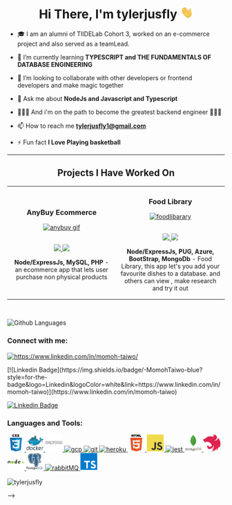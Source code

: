 <h1 align="center"> Hi There, I'm tylerjusfly <img  src="https://raw.githubusercontent.com/ABSphreak/ABSphreak/master/gifs/Hi.gif" width="30px"></h1>


- 🎓 I am an alumni of TIIDELab Cohort 3, worked on an e-commerce project and also served as a teamLead.

- 🌱 I’m currently learning **TYPESCRIPT and THE FUNDAMENTALS OF DATABASE ENGINEERING**

- 👯 I’m looking to collaborate with other developers or frontend developers and make magic together

- 💬 Ask me about **NodeJs and Javascript and Typescript**

- 🧙🏽‍♂️ And i'm on the path to become the greatest backend engineer 🧙🏽‍♂️

- 📫 How to reach me **tylerjusfly1@gmail.com**

- ⚡ Fun fact **I Love Playing basketball**

<hr>

<h2 align="center" color="white">Projects I Have Worked On</h2>
<div align="center">
	<table>
		<tr>
		<td width="40%">
			<h3 align="center" color="white">AnyBuy Ecommerce</h2>
				<div align="center" > 
					<a href="https://anyby.herokuapp.com/">
						<img src="https://user-images.githubusercontent.com/53145644/168262555-cf7109fe-b034-4ed0-9ec5-25e7490b059f.gif" alt="anybuy gif" height="200px" />
					</a>
					<br>
					<br>
				<p>
                        <!--repo -->  <a href='#'>
					<img src="https://img.shields.io/badge/Repo-lightgrey?style=for-the-badge&logo=github"/>
				      </a>  
                        <!--live site --> 
					<a href="https://anyby.herokuapp.com/">
						<img src="https://img.shields.io/badge/-live_site-green?style=for-the-badge&color=FE7500"/>
					</a>	
				</p>
				<p><strong>Node/ExpressJs, MySQL, PHP</strong> - an ecommerce app that lets user purchase non physical products</p>
			</div>
		</td>
             <!-- Second tab -->
				<td width="40%">
			<h3 align="center" color="white">Food Library</h2>
				<div align="center" > 
					<a href="https://github.com/tylerjusfly/azure-devto-hackathon">
						<img src="https://user-images.githubusercontent.com/53145644/168263946-8af5dff9-92f6-444f-92b3-a0a0de96f05d.png" alt="foodlibarary" height="200px" />
					</a>
					<br>
					<br>
				<p>
                        <!--repo -->  <a href='https://github.com/tylerjusfly/azure-devto-hackathon'>
					<img src="https://img.shields.io/badge/Repo-lightgrey?style=for-the-badge&logo=github"/>
				      </a>  
                        <!--live site --> 
					<a href="https://food-library-azure.herokuapp.com/">
						<img src="https://img.shields.io/badge/-live_site-green?style=for-the-badge&color=FE7500"/>
					</a>	
				</p>
				<p><strong>Node/ExpressJs, PUG, Azure, BootStrap, MongoDb</strong> - Food Library, this app let's you add your favourite dishes to a database. and others can view , make research and try it out</p>
			</div>
		</td>
	 	<tr>
	</table>
    </div>




<br>


![Github Languages](https://github-readme-stats.vercel.app/api/top-langs/?username=tylerjusfly&layout=compact&count_private=true)



<h3 align="left">Connect with me:</h3>
<p align="left">
<a href="https://www.linkedin.com/in/momoh-taiwo/" target="blank"><img align="center" src="https://raw.githubusercontent.com/rahuldkjain/github-profile-readme-generator/master/src/images/icons/Social/linked-in-alt.svg" alt="https://www.linkedin.com/in/momoh-taiwo/" height="30" width="40" /></a>
	
</p>
[![Linkedin Badge](https://img.shields.io/badge/-MomohTaiwo-blue?style=for-the-badge&logo=Linkedin&logoColor=white&link=https://www.linkedin.com/in/momoh-taiwo)](https://www.linkedin.com/in/momoh-taiwo)

[![Linkedin Badge](https://img.shields.io/badge/-iambolajiayo-blue?style=for-the-badge&logo=Linkedin&logoColor=white&link=https://www.linkedin.com/in/iambolajiayo)](https://www.linkedin.com/in/iambolajiayo)

<h3 align="left">Languages and Tools:</h3>
<p align="left"> <a href="https://www.w3schools.com/css/" target="_blank" rel="noreferrer"> <img src="https://raw.githubusercontent.com/devicons/devicon/master/icons/css3/css3-original-wordmark.svg" alt="css3" width="40" height="40"/> </a> <a href="https://www.docker.com/" target="_blank" rel="noreferrer"> <img src="https://raw.githubusercontent.com/devicons/devicon/master/icons/docker/docker-original-wordmark.svg" alt="docker" width="40" height="40"/> </a> <a href="https://expressjs.com" target="_blank" rel="noreferrer"> <img src="https://raw.githubusercontent.com/devicons/devicon/master/icons/express/express-original-wordmark.svg" alt="express" width="40" height="40"/> </a> <a href="https://cloud.google.com" target="_blank" rel="noreferrer"> <img src="https://www.vectorlogo.zone/logos/google_cloud/google_cloud-icon.svg" alt="gcp" width="40" height="40"/> </a> <a href="https://git-scm.com/" target="_blank" rel="noreferrer"> <img src="https://www.vectorlogo.zone/logos/git-scm/git-scm-icon.svg" alt="git" width="40" height="40"/> </a> <a href="https://heroku.com" target="_blank" rel="noreferrer"> <img src="https://www.vectorlogo.zone/logos/heroku/heroku-icon.svg" alt="heroku" width="40" height="40"/> </a> <a href="https://www.w3.org/html/" target="_blank" rel="noreferrer"> <img src="https://raw.githubusercontent.com/devicons/devicon/master/icons/html5/html5-original-wordmark.svg" alt="html5" width="40" height="40"/> </a> <a href="https://developer.mozilla.org/en-US/docs/Web/JavaScript" target="_blank" rel="noreferrer"> <img src="https://raw.githubusercontent.com/devicons/devicon/master/icons/javascript/javascript-original.svg" alt="javascript" width="40" height="40"/> </a> <a href="https://jestjs.io" target="_blank" rel="noreferrer"> <img src="https://www.vectorlogo.zone/logos/jestjsio/jestjsio-icon.svg" alt="jest" width="40" height="40"/> </a> <a href="https://www.mongodb.com/" target="_blank" rel="noreferrer"> <img src="https://raw.githubusercontent.com/devicons/devicon/master/icons/mongodb/mongodb-original-wordmark.svg" alt="mongodb" width="40" height="40"/> </a> <a href="https://nestjs.com/" target="_blank" rel="noreferrer"> <img src="https://raw.githubusercontent.com/devicons/devicon/master/icons/nestjs/nestjs-plain.svg" alt="nestjs" width="40" height="40"/> </a> <a href="https://nodejs.org" target="_blank" rel="noreferrer"> <img src="https://raw.githubusercontent.com/devicons/devicon/master/icons/nodejs/nodejs-original-wordmark.svg" alt="nodejs" width="40" height="40"/> </a> <a href="https://www.postgresql.org" target="_blank" rel="noreferrer"> <img src="https://raw.githubusercontent.com/devicons/devicon/master/icons/postgresql/postgresql-original-wordmark.svg" alt="postgresql" width="40" height="40"/> </a> <a href="https://www.rabbitmq.com" target="_blank" rel="noreferrer"> <img src="https://www.vectorlogo.zone/logos/rabbitmq/rabbitmq-icon.svg" alt="rabbitMQ" width="40" height="40"/> </a> <a href="https://www.typescriptlang.org/" target="_blank" rel="noreferrer"> <img src="https://raw.githubusercontent.com/devicons/devicon/master/icons/typescript/typescript-original.svg" alt="typescript" width="40" height="40"/> </a> </p>



<p><img align="center" src="https://github-readme-streak-stats.herokuapp.com/?user=tylerjusfly&" alt="tylerjusfly" /></p> -->


